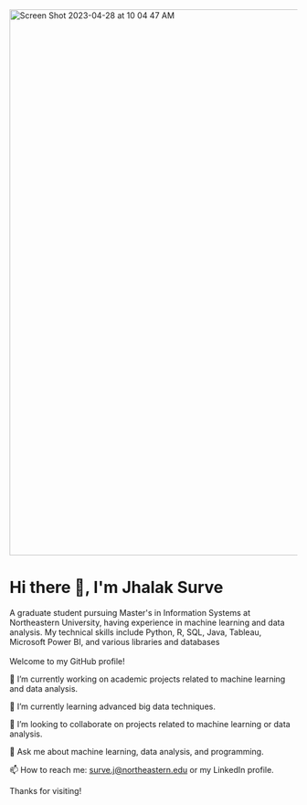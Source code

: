 <img width="956" alt="Screen Shot 2023-04-28 at 10 04 47 AM" src="https://user-images.githubusercontent.com/114832299/235169580-e638a1c8-79dc-448f-af12-e535e133d0d3.png">


<h1 {text-align: center;}> Hi there 👋, I'm Jhalak Surve </h1>

<p>
A graduate student pursuing Master's in Information Systems at Northeastern University, having experience in machine learning and data analysis. My technical skills include Python, R, SQL, Java, Tableau, Microsoft Power BI, and various libraries and databases<br> <br>
Welcome to my GitHub profile!


🔭 I’m currently working on academic projects related to machine learning and data analysis.

🌱 I’m currently learning advanced big data techniques.

👯 I’m looking to collaborate on projects related to machine learning or data analysis.

💬 Ask me about machine learning, data analysis, and programming.

📫 How to reach me: surve.j@northeastern.edu or my LinkedIn profile.

Thanks for visiting!
  
</p>

<!--
**jhalak1509/jhalak1509** is a ✨ _special_ ✨ repository because its `README.md` (this file) appears on your GitHub profile.

Here are some ideas to get you started:

- 🔭 I’m currently working on ...
- 🌱 I’m currently learning ...
- 👯 I’m looking to collaborate on ...
- 🤔 I’m looking for help with ...
- 💬 Ask me about ...
- 📫 How to reach me: ...
- 😄 Pronouns: ...
- ⚡ Fun fact: ...
-->
